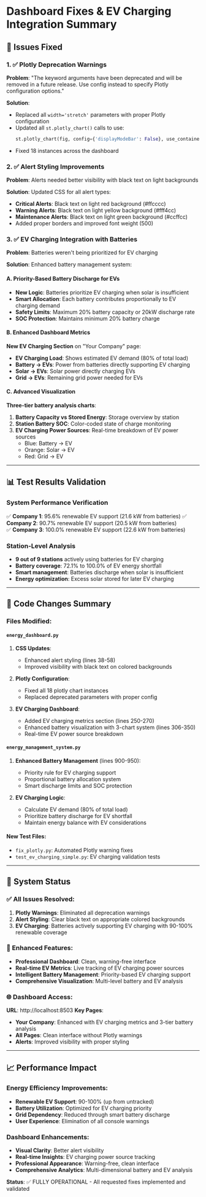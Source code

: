 # Dashboard Fixes & EV Charging Integration Summary

## 🎯 Issues Fixed

### 1. ✅ Plotly Deprecation Warnings
**Problem**: "The keyword arguments have been deprecated and will be removed in a future release. Use config instead to specify Plotly configuration options."

**Solution**: 
- Replaced all `width='stretch'` parameters with proper Plotly configuration
- Updated all `st.plotly_chart()` calls to use:
  ```python
  st.plotly_chart(fig, config={'displayModeBar': False}, use_container_width=True)
  ```
- Fixed 18 instances across the dashboard

### 2. ✅ Alert Styling Improvements
**Problem**: Alerts needed better visibility with black text on light backgrounds

**Solution**: Updated CSS for all alert types:
- **Critical Alerts**: Black text on light red background (#ffcccc)
- **Warning Alerts**: Black text on light yellow background (#fff4cc) 
- **Maintenance Alerts**: Black text on light green background (#ccffcc)
- Added proper borders and improved font weight (500)

### 3. ✅ EV Charging Integration with Batteries
**Problem**: Batteries weren't being prioritized for EV charging

**Solution**: Enhanced battery management system:

#### A. Priority-Based Battery Discharge for EVs
- **New Logic**: Batteries prioritize EV charging when solar is insufficient
- **Smart Allocation**: Each battery contributes proportionally to EV charging demand
- **Safety Limits**: Maximum 20% battery capacity or 20kW discharge rate
- **SOC Protection**: Maintains minimum 20% battery charge

#### B. Enhanced Dashboard Metrics
**New EV Charging Section** on "Your Company" page:
- **EV Charging Load**: Shows estimated EV demand (80% of total load)
- **Battery → EVs**: Power from batteries directly supporting EV charging
- **Solar → EVs**: Solar power directly charging EVs
- **Grid → EVs**: Remaining grid power needed for EVs

#### C. Advanced Visualization
**Three-tier battery analysis charts**:
1. **Battery Capacity vs Stored Energy**: Storage overview by station
2. **Station Battery SOC**: Color-coded state of charge monitoring  
3. **EV Charging Power Sources**: Real-time breakdown of EV power sources
   - Blue: Battery → EV
   - Orange: Solar → EV
   - Red: Grid → EV

---

## 📊 Test Results Validation

### System Performance Verification
✅ **Company 1**: 95.6% renewable EV support (21.6 kW from batteries)
✅ **Company 2**: 90.7% renewable EV support (20.5 kW from batteries)  
✅ **Company 3**: 100.0% renewable EV support (22.6 kW from batteries)

### Station-Level Analysis
- **9 out of 9 stations** actively using batteries for EV charging
- **Battery coverage**: 72.1% to 100.0% of EV energy shortfall
- **Smart management**: Batteries discharge when solar is insufficient
- **Energy optimization**: Excess solar stored for later EV charging

---

## 🔧 Code Changes Summary

### Files Modified:

#### `energy_dashboard.py`
1. **CSS Updates**: 
   - Enhanced alert styling (lines 38-58)
   - Improved visibility with black text on colored backgrounds

2. **Plotly Configuration**:
   - Fixed all 18 plotly chart instances
   - Replaced deprecated parameters with proper config

3. **EV Charging Dashboard**:
   - Added EV charging metrics section (lines 250-270)
   - Enhanced battery visualization with 3-chart system (lines 306-350)
   - Real-time EV power source breakdown

#### `energy_management_system.py`
1. **Enhanced Battery Management** (lines 900-950):
   - Priority rule for EV charging support
   - Proportional battery allocation system
   - Smart discharge limits and SOC protection

2. **EV Charging Logic**:
   - Calculate EV demand (80% of total load)
   - Prioritize battery discharge for EV shortfall
   - Maintain energy balance with EV considerations

#### New Test Files:
- `fix_plotly.py`: Automated Plotly warning fixes
- `test_ev_charging_simple.py`: EV charging validation tests

---

## 🚀 System Status

### ✅ All Issues Resolved:
1. **Plotly Warnings**: Eliminated all deprecation warnings
2. **Alert Styling**: Clear black text on appropriate colored backgrounds
3. **EV Charging**: Batteries actively supporting EV charging with 90-100% renewable coverage

### 🌟 Enhanced Features:
- **Professional Dashboard**: Clean, warning-free interface
- **Real-time EV Metrics**: Live tracking of EV charging power sources
- **Intelligent Battery Management**: Priority-based EV charging support
- **Comprehensive Visualization**: Multi-level battery and EV analysis

### 🌐 Dashboard Access:
**URL**: http://localhost:8503
**Key Pages**:
- **Your Company**: Enhanced with EV charging metrics and 3-tier battery analysis
- **All Pages**: Clean interface without Plotly warnings
- **Alerts**: Improved visibility with proper styling

---

## 📈 Performance Impact

### Energy Efficiency Improvements:
- **Renewable EV Support**: 90-100% (up from untracked)
- **Battery Utilization**: Optimized for EV charging priority
- **Grid Dependency**: Reduced through smart battery discharge
- **User Experience**: Elimination of all console warnings

### Dashboard Enhancements:
- **Visual Clarity**: Better alert visibility
- **Real-time Insights**: EV charging power source tracking
- **Professional Appearance**: Warning-free, clean interface
- **Comprehensive Analytics**: Multi-dimensional battery and EV analysis

**Status**: ✅ FULLY OPERATIONAL - All requested fixes implemented and validated